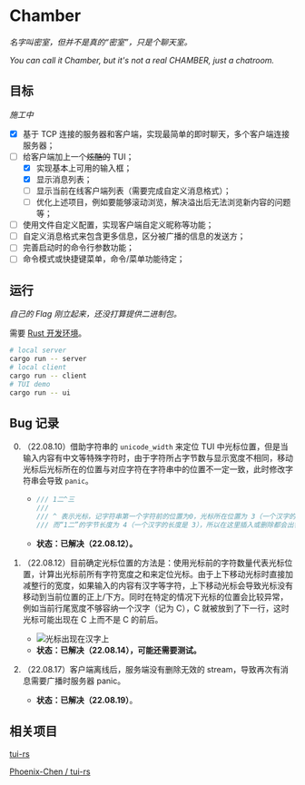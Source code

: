 # Chamber

*名字叫密室，但并不是真的“密室”，只是个聊天室。*

*You can call it Chamber, but it's not a real CHAMBER, just a chatroom.*

## 目标

*施工中*

- [x] 基于 TCP 连接的服务器和客户端，实现最简单的即时聊天，多个客户端连接服务器；
- [ ] 给客户端加上一个~~炫酷的~~ TUI；
  - [x] 实现基本上可用的输入框；
  - [x] 显示消息列表；
  - [ ] 显示当前在线客户端列表（需要完成自定义消息格式）；
  - [ ] 优化上述项目，例如要能够滚动浏览，解决溢出后无法浏览新内容的问题等；
- [ ] 使用文件自定义配置，实现客户端自定义昵称等功能；
- [ ] 自定义消息格式来包含更多信息，区分被广播的信息的发送方；
- [ ] 完善启动时的命令行参数功能；
- [ ] 命令模式或快捷键菜单，命令/菜单功能待定；

## 运行

*自己的 Flag 刚立起来，还没打算提供二进制包。*

需要 [Rust 开发环境](https://www.rust-lang.org/learn/get-started)。

```sh
# local server
cargo run -- server
# local client
cargo run -- client
# TUI demo
cargo run -- ui
```

## Bug 记录

0. （22.08.10）借助字符串的 `unicode_width` 来定位 TUI 中光标位置，但是当输入内容有中文等特殊字符时，由于字符所占字节数与显示宽度不相同，移动光标后光标所在的位置与对应字符在字符串中的位置不一定一致，此时修改字符串会导致 `panic`。

      - ```rust
        /// 1二^三
        ///
        /// ^ 表示光标，记字符串第一个字符前的位置为0，光标所在位置为 3（一个汉字的宽度是 2）
        /// 而“1二”的字节长度为 4（一个汉字的长度是 3），所以在这里插入或删除都会出错
        ```
      - **状态：已解决（22.08.12）。**

1. （22.08.12）目前确定光标位置的方法是：使用光标前的字符数量代表光标位置，计算出光标前所有字符宽度之和来定位光标。由于上下移动光标时直接加减整行的宽度，如果输入的内容有汉字等字符，上下移动光标会导致光标没有移动到当前位置的正上/下方。同时在特定的情况下光标的位置会比较异常，例如当前行尾宽度不够容纳一个汉字（记为 C），C 就被放到了下一行，这时光标可能出现在 C 上而不是 C 的前后。

    - ![光标出现在汉字上](https://s2.loli.net/2022/08/12/Pf7sx8DculpqJm5.png)
    - **状态：已解决（22.08.14），可能还需要测试。**

2. （22.08.17）客户端离线后，服务端没有删除无效的 stream，导致再次有消息需要广播时服务器 panic。

    - **状态：已解决（22.08.19）**。

## 相关项目

[tui-rs](https://github.com/fdehau/tui-rs)

[Phoenix-Chen / tui-rs](https://github.com/Phoenix-Chen/tui-rs/tree/optional_trim_end)
